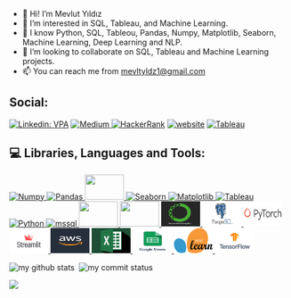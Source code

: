 - 👋 Hi! I’m Mevlut Yıldız
- 👀 I’m interested in SQL, Tableau, and Machine Learning.
- 🌱 I know Python, SQL, Tableou, Pandas, Numpy, Matplotlib, Seaborn, Machine Learning, Deep Learning and NLP.
- 💞️ I’m looking to collaborate on SQL, Tableau and Machine Learning projects.
- 📫 You can reach me from mevltyldz1@gmail.com

## Social:
[![Linkedin: VPA](https://img.shields.io/badge/linkedin-%230077B5.svg?&style=for-the-badge&logo=linkedin&logoColor=white)]( https://www.linkedin.com/in/mevl%C3%BCt-yildiz/)
<a href="#" target="_blank"> <img src="[https://github.com/MevlutYildiz77/MevlutYildiz77/blob/main/Pictures/PyTorch.png](https://github.com/MevlutYildiz77/MevlutYildiz77/blob/main/Pictures/Medium.png)" alt="Medium" width="70" height="45"/> </a>
[<img alt="HackerRank" src="https://img.shields.io/badge/-Hackerrank-2EC866?style=for-the-badge&logo=HackerRank&logoColor=white"/>](https://www.hackerrank.com/dashboard)
[![website](https://img.shields.io/badge/gmail-f1f2f6.svg?&style=for-the-badge&logo=gmail&logoColor=black)](mailto:mevltyldz1@gmail.com)
<a href="https://public.tableau.com/app/profile/mevl.t1206#!/?newProfile=&activeTab=0" target="_blank"> <img src="https://encrypted-tbn0.gstatic.com/images?q=tbn:ANd9GcRsN6dl3pac19-gCdLN0p68lZN9er1LNG2tj4mJAr_A2ZtvXP3mmnj1WxKKP2TxIAMELQ&usqp=CAU" alt="Tableau" height="40"/> </a>

## :computer: Libraries, Languages and Tools:


<a href="#" target="_blank"> <img src="https://numpy.org/doc/stable/_static/numpylogo.svg" alt="Numpy" width="70" height="45"/> </a>
<a href="#" target="_blank"> <img src="https://upload.wikimedia.org/wikipedia/commons/thumb/e/ed/Pandas_logo.svg/2560px-Pandas_logo.svg.png" alt="Pandas" width="70" height="45"/> </a>
<a href="#" target="_blank"> <img src="https://bids.berkeley.edu/sites/default/files/styles/250x140/public/projects/scipy_logo_450x254.png?itok=iYqgsiQs" width="70" height="45"/> </a>
<a href="#" target="_blank"> <img src="https://seaborn.pydata.org/_static/logo-wide-lightbg.svg" alt="Seaborn" width="70" height="45"/> </a>
<a href="#" target="_blank"> <img src="https://matplotlib.org/stable/_static/logo2_compressed.svg" alt="Matplotlib" width="70" height="45"/> </a>
<a href="#" target="_blank"> <img src="https://static.wixstatic.com/media/e16c6a_3ad31c0baa1d45e88d15b1f9ed24b576~mv2.png/v1/fit/w_400%2Ch_232%2Cal_c/file.png" alt="Tableau" width="70" height="45"/> </a>
<a href="#" target="_blank"> <img src="https://vistapointe.net/images/python-wallpaper-3.jpg" alt="Python" width="70" height="45"/> </a>
<a href="https://www.microsoft.com/en-us/sql-server" target="_blank"> <img src="https://www.svgrepo.com/show/303229/microsoft-sql-server-logo.svg" alt="mssql"  width="70" height="45"/>
<a href="#" target="_blank"> <img src="https://aptgadget.com/wp-content/uploads/2018/10/jira-alternatives-1024x501.png" width="70" height="45"/> </a>
<a href="#" target="_blank"> <img src="https://upload.wikimedia.org/wikipedia/commons/thumb/b/b9/Slack_Technologies_Logo.svg/1280px-Slack_Technologies_Logo.svg.png" width="70" height="45"/> </a>
<a href="#" target="_blank"> <img src="https://github.com/MevlutYildiz77/MevlutYildiz77/blob/main/Pictures/Anaconda.png" alt="Anaconda" width="70" height="45"/> </a>
<a href="#" target="_blank"> <img src="https://github.com/MevlutYildiz77/MevlutYildiz77/blob/main/Pictures/PostgreSQL.png" alt="PostgreSQL" width="70" height="45"/> </a>
<a href="#" target="_blank"> <img src="https://github.com/MevlutYildiz77/MevlutYildiz77/blob/main/Pictures/PyTorch.png" alt="PyTorch" width="70" height="45"/> </a>
<a href="#" target="_blank"> <img src="https://github.com/MevlutYildiz77/MevlutYildiz77/blob/main/Pictures/Streamlit_Logo_.jpg" alt="Streamlit" width="70" height="45"/> </a>
<a href="#" target="_blank"> <img src="https://github.com/MevlutYildiz77/MevlutYildiz77/blob/main/Pictures/aws.jpg" alt="aws" width="70" height="45"/> </a>
<a href="#" target="_blank"> <img src="https://github.com/MevlutYildiz77/MevlutYildiz77/blob/main/Pictures/excel.jfif" alt="excel" width="70" height="45"/> </a>
<a href="#" target="_blank"> <img src="https://github.com/MevlutYildiz77/MevlutYildiz77/blob/main/Pictures/googlesheet.png" alt="googlesheet" width="70" height="45"/> </a>
<a href="#" target="_blank"> <img src="https://github.com/MevlutYildiz77/MevlutYildiz77/blob/main/Pictures/sklearn.png" alt="sklearn" width="70" height="45"/> </a>
<a href="#" target="_blank"> <img src="https://github.com/MevlutYildiz77/MevlutYildiz77/blob/main/Pictures/tensorflow.png" alt="tensorflow" width="70" height="45"/> </a>

 <p align="left">
<img src="https://github-readme-stats.vercel.app/api?username=MevlutYildiz77&theme=dark" alt="my github stats" width="42%"/>&nbsp;
<img src="https://github-readme-streak-stats.herokuapp.com/?user=MevlutYildiz77&theme=dark" alt="my commit status" width="42%" /> </p>

 ![](https://komarev.com/ghpvc/?username=your-github-MevlutYildiz77&color=orange)



